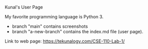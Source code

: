 Kunal's User Page

My favorite programming language is Python 3.

- branch "main" contains screenshots
- branch "a-new-branch" contains the index.md file (user page).

Link to web page:
https://tekunalogy.com/CSE-110-Lab-1/